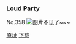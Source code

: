 ### Loud Party
No.358
![图片不见了~~~](https://imgs.xkcd.com/comics/loud_party.png)

[原址](https://xkcd.com//358) [下载](https://imgs.xkcd.com/comics/loud_party.png)

